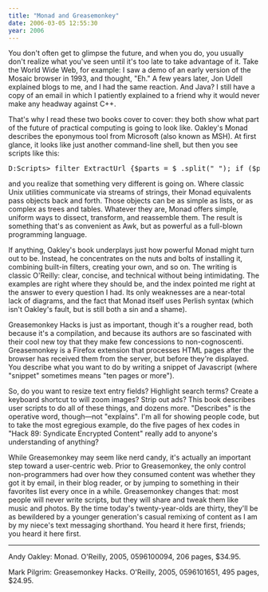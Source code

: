 ```yaml
---
title: "Monad and Greasemonkey"
date: 2006-03-05 12:55:30
year: 2006
---
```

You don't often get to glimpse the future, and when you do, you usually don't realize what you've seen until it's too late to take advantage of it.  Take the World Wide Web, for example: I saw a demo of an early version of the Mosaic browser in 1993, and thought, "Eh." A few years later, Jon Udell explained blogs to me, and I had the same reaction.  And Java?  I still have a copy of an email in which I patiently explained to a friend why it would never make any headway against C++.

That's why I read these two books cover to cover: they both show what part of the future of practical computing is going to look like. Oakley's Monad describes the eponymous tool from Microsoft (also known as MSH).  At first glance, it looks like just another command-line shell, but then you see scripts like this:
<pre>D:Scripts&gt; filter ExtractUrl {$parts = $_.split(" "); if ($parts[10] -eq 200){$parts[4]}} D:Scripts&gt; get-content ex010101.log | ExtractUrl | select-object -Unique</pre>
and you realize that something very different is going on.  Where classic Unix utilities communicate via streams of strings, their Monad equivalents pass objects back and forth.  Those objects can be as simple as lists, or as complex as trees and tables.  Whatever they are, Monad offers simple, uniform ways to dissect, transform, and reassemble them.  The result is something that's as convenient as Awk, but as powerful as a full-blown programming language.

If anything, Oakley's book underplays just how powerful Monad might turn out to be.  Instead, he concentrates on the nuts and bolts of installing it, combining built-in filters, creating your own, and so on.  The writing is classic O'Reilly: clear, concise, and technical without being intimidating.  The examples are right where they should be, and the index pointed me right at the answer to every question I had.  Its only weaknesses are a near-total lack of diagrams, and the fact that Monad itself uses Perlish syntax (which isn't Oakley's fault, but is still both a sin and a shame).

Greasemonkey Hacks is just as important, though it's a rougher read, both because it's a compilation, and because its authors are so fascinated with their cool new toy that they make few concessions to non-cognoscenti.  Greasemonkey is a Firefox extension that processes HTML pages after the browser has received them from the server, but before they're displayed.  You describe what you want to do by writing a snippet of Javascript (where "snippet" sometimes means "ten pages or more").

So, do you want to resize text entry fields?  Highlight search terms?  Create a keyboard shortcut to will zoom images?  Strip out ads?  This book describes user scripts to do all of these things, and dozens more.  "Describes" is the operative word, though—not "explains".  I'm all for showing people code, but to take the most egregious example, do the five pages of hex codes in "Hack 89: Syndicate Encrypted Content" really add to anyone's understanding of anything?

While Greasemonkey may seem like nerd candy, it's actually an important step toward a user-centric web.  Prior to Greasemonkey, the only control non-programmers had over how they consumed content was whether they got it by email, in their blog reader, or by jumping to something in their favorites list every once in a while.  Greasemonkey changes that: most people will never write scripts, but they will share and tweak them like music and photos.  By the time today's twenty-year-olds are thirty, they'll be as bewildered by a younger generation's casual remixing of content as I am by my niece's text messaging shorthand.  You heard it here first, friends; you heard it here first.

<hr />Andy Oakley: Monad.  O'Reilly, 2005, 0596100094, 206 pages, $34.95.

Mark Pilgrim: Greasemonkey Hacks.  O'Reilly, 2005, 0596101651, 495 pages, $24.95.
